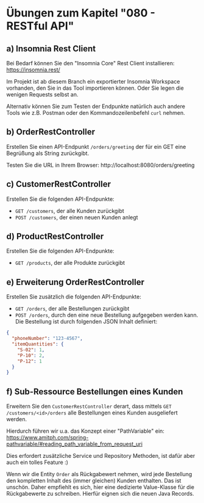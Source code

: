 # Übungen zum Kapitel "080 - RESTful API"

## a) Insomnia Rest Client

Bei Bedarf können Sie den "Insomnia Core" Rest Client installieren: https://insomnia.rest/

Im Projekt ist ab diesem Branch ein exportierter Insomnia Workspace vorhanden, den Sie in das Tool importieren können.
Oder Sie legen die wenigen Requests selbst an.

Alternativ können Sie zum Testen der Endpunkte natürlich auch andere Tools wie z.B. Postman oder den
Kommandozeilenbefehl `curl` nehmen.

## b) OrderRestController

Erstellen Sie einen API-Endpunkt `/orders/greeting` der für ein GET
eine Begrüßung als String zurückgibt.

Testen Sie die URL in Ihrem Browser: http://localhost:8080/orders/greeting

## c) CustomerRestController

Erstellen Sie die folgenden API-Endpunkte:

* `GET /customers`, der alle Kunden zurückgibt
* `POST /customers`, der einen neuen Kunden anlegt

## d) ProductRestController

Erstellen Sie die folgenden API-Endpunkte:

* `GET /products`, der alle Produkte zurückgibt

## e) Erweiterung OrderRestController

Erstellen Sie zusätzlich die folgenden API-Endpunkte:

* `GET /orders`, der alle Bestellungen zurückgibt
* `POST /orders`, durch den eine neue Bestellung aufgegeben werden kann. Die Bestellung ist durch
  folgenden JSON Inhalt definiert:

````json
{
  "phoneNumber": "123-4567",
  "itemQuantities": {
    "S-02": 1,
    "P-10": 2,
    "P-12": 1
  }
}
````

## f) Sub-Ressource Bestellungen eines Kunden

Erweitern Sie den `CustomerRestController` derart, dass mittels `GET /customers/<id>/orders`
alle Bestellungen eines Kunden ausgeliefert werden.

Hierdurch führen wir u.a. das Konzept einer "PathVariable" ein:
https://www.amitph.com/spring-pathvariable/#reading_path_variable_from_request_uri

Dies erfordert zusätzliche Service und Repository Methoden, ist dafür aber auch ein tolles Feature :)

Wenn wir die Entity `Order` als Rückgabewert nehmen, wird jede Bestellung den kompletten Inhalt des (immer
gleichen) Kunden enthalten. Das ist unschön. Daher empfiehlt es sich, hier eine dedizierte Value-Klasse für
die Rückgabewerte zu schreiben. Hierfür eignen sich die neuen Java Records.